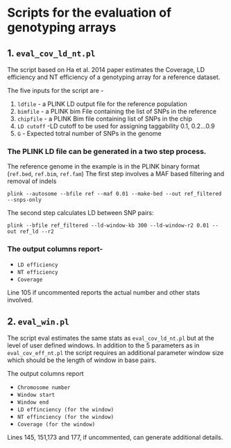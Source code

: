 # Scripts for the evaluation of genotyping arrays

## 1. `eval_cov_ld_nt.pl`

The script based on Ha et al. 2014 paper estimates the Coverage, LD efficiency and NT efficiency of a genotyping array for a reference dataset.

The five inputs for the script are -
1. `ldfile`  - a PLINK LD output file for the reference population
2. `bimfile` - a PLINK bim File containing the list of SNPs in the reference
3. `chipfile` - a PLINK Bim file containing list of SNPs in the chip
4. `LD cutoff` -LD cutoff to be used for assigning taggability 0.1, 0.2...0.9
5. `G` - Expected totral number of SNPs in the genome


### The PLINK LD file can be generated in a two step process. 
The reference genome in the example is in the PLINK binary format (`ref.bed`, `ref.bim`, `ref.fam`)
The first step involves a MAF based filtering and removal of indels
```
plink --autosome --bfile ref --maf 0.01 --make-bed --out ref_filtered --snps-only
```
The second step calculates LD between SNP pairs:
```
plink --bfile ref_filtered --ld-window-kb 300 --ld-window-r2 0.01 --out ref_ld --r2
```

### The output columns report-
* `LD efficiency`
* `NT efficiency`
* `Coverage`

Line 105 if uncommented reports the actual number and other stats involved.

## 2. `eval_win.pl`
The script eval estimates the same stats as `eval_cov_ld_nt.pl` but at the level of user defined windows.
In addition to the 5 parameters as in `eval_cov_eff_nt.pl` the script requires an additional parameter window size which should be the length of window in base pairs.

The output columns report 
* `Chromosome number`
* `Window start`
* `Window end`
* `LD effinciency (for the window)`
* `NT effinciency (for the window)`
* `Coverage (for the window)`

Lines 145, 151,173 and 177, if uncommented, can generate additional details.

